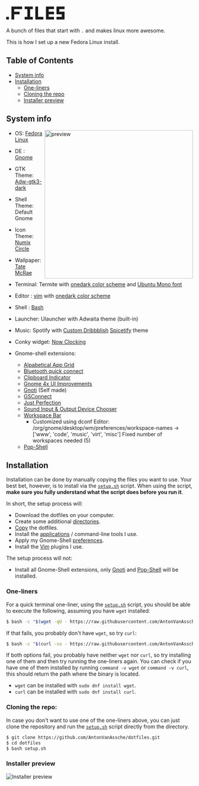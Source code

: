```
  █▀▀▀ ▀█▀ █   █▀▀ █▀▀
  █▀▀   █  █   █▀▀ ▀▀█
▀ ▀    ▀▀▀ ▀▀▀ ▀▀▀ ▀▀▀
```

A bunch of files that start with `.` and makes linux more awesome.

This is how I set up a new Fedora Linux install.

## Table of Contents

-  [System info](#system-info)
-  [Installation](#installation)
   -  [One-liners](#one-liners)
   -  [Cloning the repo](#cloning-the-repo)
   -  [Installer preview](#installer-preview)

## System info

<img src="./assets/TateMcRaePreview.png" alt="preview" align="right" width="400px">

-  OS: [Fedora Linux](https://getfedora.org/)
-  DE : [Gnome](https://gitlab.gnome.org/GNOME/gnome-shell)
-  GTK Theme: [Adw-gtk3-dark](https://github.com/lassekongo83/adw-gtk3)
-  Shell Theme: Default Gnome
-  Icon Theme: [Numix Circle](https://github.com/numixproject/numix-icon-theme-circle)
-  Wallpaper: [Tate McRae](./src/walls/Tate-McRae.jpg)
-  Terminal: Termite with [onedark color scheme](./src/.config/termite/config) and [Ubuntu Mono font](https://design.ubuntu.com/font/)
-  Editor : [vim](https://github.com/vim/vim)
   with [onedark color scheme](https://github.com/joshdick/onedark.vim)
-  Shell : [Bash](https://www.gnu.org/software/bash/)
-  Launcher: Ulauncher with Adwaita theme (built-in)
-  Music: Spotify with [Custom Dribbblish](./src/.config/spicetify/Themes/Dribbblish) [Spicetify](https://github.com/khanhas/spicetify-cli) theme
-  Conky widget: [Now Clocking](https://github.com/AntonVanAssche/now-clocking)

-  Gnome-shell extensions:
   -  [Alpabetical App Grid](https://github.com/stuarthayhurst/alphabetical-grid-extension)
   -  [Bluetooth quick connect](https://github.com/bjarosze/gnome-bluetooth-quick-connect)
   -  [Clipboard Indicator](https://github.com/Tudmotu/gnome-shell-extension-clipboard-indicator)
   -  [Gnome 4x UI Improvements](https://github.com/axxapy/gnome-ui-tune)
   -  [Gnoti](https://github.com/AntonVanAssche/gnoti) (Self made)
   -  [GSConnect](https://github.com/GSConnect/gnome-shell-extension-gsconnect)
   -  [Just Perfection](https://gitlab.gnome.org/jrahmatzadeh/just-perfection)
   -  [Sound Input & Output Device Chooser](https://github.com/kgshank/gse-sound-output-device-chooser)
   -  [Workspace Bar](https://github.com/fthx/workspaces-bar)
      -  Customized using dconf Editor: /org/gnome/desktop/wm/preferences/workspace-names -> ['www', 'code', 'music', 'virt', 'misc'] Fixed number of workspaces needed (5)
   -  [Pop-Shell](https://github.com/pop-os/shell)

## Installation

Installation can be done by manually copying the files you want to use. Your best bet, however, is to install via the [`setup.sh`](./setup.sh) script. When using the script, **make sure you fully understand what the script does before you run it**.

In short, the setup process will:

-  Download the dotfiles on your computer.
-  Create some additional [directories](./setup/dotfiles/dirs.sh).
-  [Copy](./setup/dotfiles/dotfiles.sh) the dotfiles.
-  Install the [applications](./setup/packages/) / command-line tools I use.
-  Apply my Gnome-Shell [preferences](./setup/gnome/).
-  Install the [Vim](./setup/packages/devel-tools.sh#L39) plugins I use.

The setup process will not:

-  Install all Gnome-Shell extensions, only [Gnoti](https://github.com/AntonVanAssche/gnoti) and [Pop-Shell](https://github.com/pop-os/shell) will be installed.

### One-liners

For a quick terminal one-liner, using the [`setup.sh`](./setup.sh) script, you should be able to execute the following, assuming you have `wget` installed:

```bash
$ bash -c "$(wget -qO - https://raw.githubusercontent.com/AntonVanAssche/dotfiles/master/setup.sh)"
```

If that fails, you probably don't have `wget`, so try `curl`:

```bash
$ bash -c "$(curl -so - https://raw.githubusercontent.com/AntonVanAssche/dotfiles/master/setup.sh)"
```

If both options fail, you probably have neither `wget` nor `curl`, so try installing one of them and then try running the one-liners again. You can check if you have one of them installed by running `command -v wget` or `command -v curl`, this should return the path where the binary is located.

-  `wget` can be installed with `sudo dnf install wget`.
-  `curl` can be installed with `sudo dnf install curl`.

### Cloning the repo:

In case you don't want to use one of the one-liners above, you can just clone the repository and run the [`setup.sh`](./setup.sh) script directly from the directory.

```bash
$ git clone https://github.com/AntonVanAssche/dotfiles.git
$ cd dotfiles
$ bash setup.sh
```

### Installer preview

![Installer preview](./assets/installer-preview.gif)
